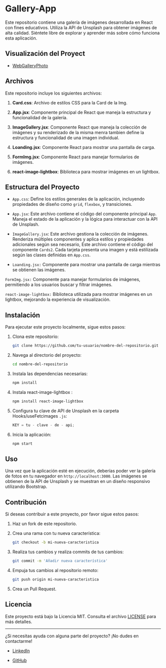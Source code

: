 # Gallery-App

Este repositorio contiene una galería de imágenes desarrollada en React con fines educativos. Utiliza la API de Unsplash para obtener imágenes de alta calidad. Siéntete libre de explorar y aprender más sobre cómo funciona esta aplicación.

## Visualización del Proyect

- [WebGalleryPhoto](https://webgalletyphotos.netlify.app/)

## Archivos

Este repositorio incluye los siguientes archivos:

1. **Card.css**: Archivo de estilos CSS para la Card de la Img.
2. **App.jsx**: Componente principal de React que maneja la estructura y funcionalidad de la galería.
3. **ImageGallery.jsx**: Componente React que maneja la colección de imágenes y su renderizado de la misma menra tambien define la estructura y funcionalidad de una imagen individual.
4. **Loanding.jsx**: Componente React para mostrar una pantalla de carga.

5. **FormImg.jsx**: Componente React para manejar formularios de imágenes.

6. **react-image-lightbox**: Biblioteca para mostrar imágenes en un lightbox.

## Estructura del Proyecto

- `App.css`: Define los estilos generales de la aplicación, incluyendo propiedades de diseño como `grid`, `flexbox`, y transiciones.
- `App.jsx`: Este archivo contiene el código del componente principal `App`. Maneja el estado de la aplicación y la lógica para interactuar con la API de Unsplash.
- `ImageGallery.jsx`: Este archivo gestiona la colección de imágenes. Renderiza múltiples componentes y aplica estilos y propiedades adicionales según sea necesario, Este archivo contiene el código del componente `Cards2`. Cada tarjeta presenta una imagen y está estilizada según las clases definidas en `App.css`.

- `Loanding.jsx:` Componente para mostrar una pantalla de carga mientras se obtienen las imágenes.

`FormImg.jsx:` Componente para manejar formularios de imágenes, permitiendo a los usuarios buscar y filtrar imágenes.

`react-image-lightbox:` Biblioteca utilizada para mostrar imágenes en un lightbox, mejorando la experiencia de visualización.

## Instalación

Para ejecutar este proyecto localmente, sigue estos pasos:

1. Clona este repositorio:

   ```bash
   git clone https://github.com/tu-usuario/nombre-del-repositorio.git
   ```

2. Navega al directorio del proyecto:

   ```bash
   cd nombre-del-repositorio
   ```

3. Instala las dependencias necesarias:

   ```bash
   npm install
   ```

4. Instala react-image-lightbox :

   ```bash
   npm install react-image-lightbox

   ```

5. Configura tu clave de API de Unsplash en la carpeta Hooks/useFetcimages `.js`:

   ```js
   KEY = tu - clave - de - api;
   ```

6. Inicia la aplicación:

   ```bash
   npm start
   ```

## Uso

Una vez que la aplicación esté en ejecución, deberías poder ver la galería de fotos en tu navegador en `http://localhost:3000`. Las imágenes se obtienen de la API de Unsplash y se muestran en un diseño responsivo utilizando Bootstrap.

## Contribución

Si deseas contribuir a este proyecto, por favor sigue estos pasos:

1. Haz un fork de este repositorio.
2. Crea una rama con tu nueva característica:

   ```bash
   git checkout -b mi-nueva-caracteristica
   ```

3. Realiza tus cambios y realiza commits de tus cambios:

   ```bash
   git commit -m 'Añadir nueva característica'
   ```

4. Empuja tus cambios al repositorio remoto:

   ```bash
   git push origin mi-nueva-caracteristica
   ```

5. Crea un Pull Request.

## Licencia

Este proyecto está bajo la Licencia MIT. Consulta el archivo [LICENSE](LICENSE) para más detalles.

---

¿Si necesitas ayuda con alguna parte del proyecto? ¡No dudes en contactarme!

- [LinkedIn](www.linkedin.com/in/maximiliano-cervantes-ing)

- [GitHub](https://github.com/Maxcerva12)
